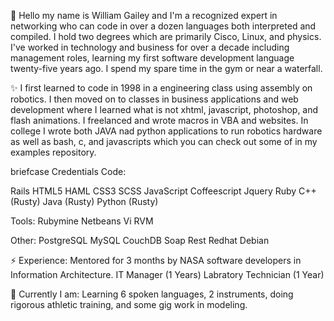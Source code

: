 👋 Hello my name is William Gailey and I'm a recognized expert in networking who can code in over a dozen languages both interpreted and compiled. I hold two degrees which are primarily Cisco, Linux, and physics. I've worked in technology and business for over a decade including management roles, learning my first software development language twenty-five years ago. I spend my spare time in the gym or near a waterfall.
  
✨
I first learned to code in 1998 in a engineering class using assembly on robotics. I then moved on to classes in business applications and web development where I learned what is not xhtml, javascript, photoshop, and flash animations. I freelanced and wrote macros in VBA and websites. In college I wrote both JAVA nad python applications to run robotics hardware as well as bash, c, and javascripts which you can check out some of in my examples repository. 

briefcase Credentials
Code:

Rails
HTML5
HAML
CSS3
SCSS
JavaScript
Coffeescript
Jquery
Ruby
C++ (Rusty)
Java (Rusty)
Python (Rusty)

Tools:
Rubymine
Netbeans
Vi
RVM

Other:
PostgreSQL 
MySQL
CouchDB
Soap
Rest
Redhat 
Debian

⚡ Experience:
Mentored for 3 months by NASA software developers in Information Architecture.
IT Manager (1 Years) Labratory Technician (1 Year)

🌱 Currently I am:
Learning 6 spoken languages, 2 instruments, doing rigorous athletic training, and some gig work in modeling.
